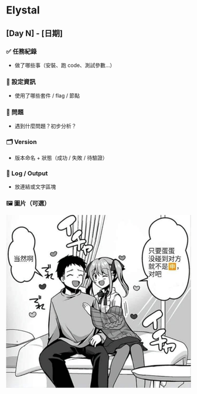# Elystal

## [Day N] - [日期]

### ✅ 任務紀錄
- 做了哪些事（安裝、跑 code、測試參數...）

### 🧪 設定資訊
- 使用了哪些套件 / flag / 節點

### 🐛 問題
- 遇到什麼問題？初步分析？

### 🗂 Version
- 版本命名 + 狀態（成功 / 失敗 / 待驗證）

### 📁 Log / Output
- 放連結或文字區塊

### 🖼 圖片（可選）
![](image/elystal/test.jpg)